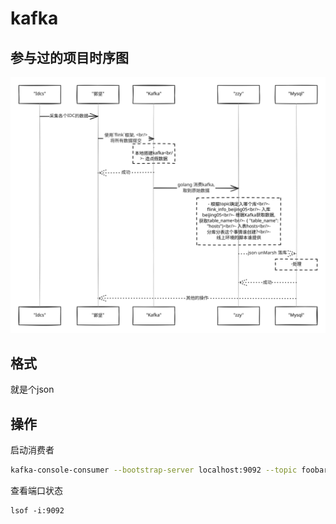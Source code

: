 # kafka

## 参与过的项目时序图

<img src="../.gitbook/assets/file.excalidraw (1).svg" alt="" class="gitbook-drawing">

## 格式

就是个json

## 操作

启动消费者

```sh
kafka-console-consumer --bootstrap-server localhost:9092 --topic foobar --from-beginning
```

查看端口状态

```
lsof -i:9092
```



